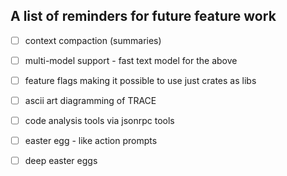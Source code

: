 A list of reminders for future feature work
---------------

* [ ] context compaction (summaries)
* [ ] multi-model support - fast text model for the above
* [ ] feature flags making it possible to use just crates as libs
* [ ] ascii art diagramming of TRACE
* [ ] code analysis tools via jsonrpc tools
* [ ] easter egg - like action prompts
* [ ] deep easter eggs

